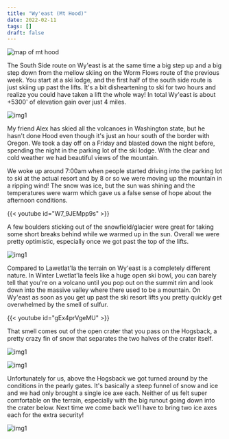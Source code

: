 ```yaml
---
title: "Wy'east (Mt Hood)"
date: 2022-02-11
tags: []
draft: false
---
```


![map of mt hood](/blog/public/static/maps/hood.png)

The South Side route on Wy'east is at the same time a big step up and a big step down from the mellow skiing on the Worm Flows route of the previous week. You start at a ski lodge, and the first half of the south side route is just skiing up past the lifts. It's a bit disheartening to ski for two hours and realize you could have taken a lift the whole way! In total Wy'east is about +5300' of elevation gain over just 4 miles. 

![img1](/blog/public/static/hood/night.png)

My friend Alex has skied all the volcanoes in Washington state, but he hasn't done Hood even though it's just an hour south of the border with Oregon. We took a day off on a Friday and blasted down the night before, spending the night in the parking lot of the ski lodge. With the clear and cold weather we had beautiful views of the mountain.

We woke up around 7:00am when people started driving into the parking lot to ski at the actual resort and by 8 or so we were moving up the mountain in a ripping wind! The snow was ice, but the sun was shining and the temperatures were warm which gave us a false sense of hope about the afternoon conditions.

{{< youtube id="W7_9JEMpp9s" >}}

A few boulders sticking out of the snowfield/glacier were great for taking some short breaks behind while we warmed up in the sun. Overall we were pretty optimistic, especially once we got past the top of the lifts.

![img1](/blog/public/static/hood/morning.png)

Compared to Lawetlat'la the terrain on Wy'east is a completely different nature. In Winter Lwetlat'la feels like a huge open ski bowl, you can barely tell that you're on a volcano until you pop out on the summit rim and look down into the massive valley where there used to be a mountain. On Wy'east as soon as you get up past the ski resort lifts you pretty quickly get overwhelmed by the smell of sulfur. 

{{< youtube id="gEx4prVgeMU" >}}

That smell comes out of the open crater that you pass on the Hogsback, a pretty crazy fin of snow that separates the two halves of the crater itself.

![img1](/blog/public/static/hood/IMG_0118.png)
 
![img1](/blog/public/static/hood/IMG_0115.png)

Unfortunately for us, above the Hogsback we got turned around by the conditions in the pearly gates. It's basically a steep funnel of snow and ice and we had only brought a single ice axe each. Neither of us felt super comfortable on the terrain, especially with the big runout going down into the crater below. Next time we come back we'll have to bring two ice axes each for the extra security! 

![img1](/blog/public/static/hood/IMG_0119.png)